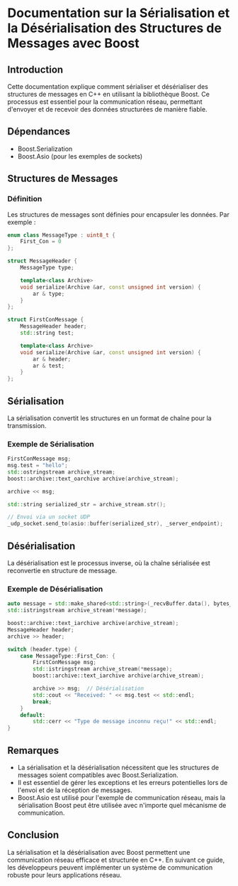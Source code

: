 # Documentation sur la Sérialisation et la Désérialisation des Structures de Messages avec Boost

## Introduction
Cette documentation explique comment sérialiser et désérialiser des structures de messages en C++ en utilisant la bibliothèque Boost. Ce processus est essentiel pour la communication réseau, permettant d'envoyer et de recevoir des données structurées de manière fiable.

## Dépendances
- Boost.Serialization
- Boost.Asio (pour les exemples de sockets)

## Structures de Messages
### Définition
Les structures de messages sont définies pour encapsuler les données. Par exemple :

```cpp
enum class MessageType : uint8_t {
    First_Con = 0
};

struct MessageHeader {
    MessageType type;

    template<class Archive>
    void serialize(Archive &ar, const unsigned int version) {
        ar & type;
    }
};

struct FirstConMessage {
    MessageHeader header;
    std::string test;

    template<class Archive>
    void serialize(Archive &ar, const unsigned int version) {
        ar & header;
        ar & test;
    }
};
```

## Sérialisation
La sérialisation convertit les structures en un format de chaîne pour la transmission.

### Exemple de Sérialisation
```cpp
FirstConMessage msg;
msg.test = "hello";
std::ostringstream archive_stream;
boost::archive::text_oarchive archive(archive_stream);

archive << msg;

std::string serialized_str = archive_stream.str();

// Envoi via un socket UDP
_udp_socket.send_to(asio::buffer(serialized_str), _server_endpoint);
```

## Désérialisation
La désérialisation est le processus inverse, où la chaîne sérialisée est reconvertie en structure de message.

### Exemple de Désérialisation
```cpp
auto message = std::make_shared<std::string>(_recvBuffer.data(), bytes_transferred);
std::istringstream archive_stream(*message);

boost::archive::text_iarchive archive(archive_stream);
MessageHeader header;
archive >> header;

switch (header.type) {
    case MessageType::First_Con: {
        FirstConMessage msg;
        std::istringstream archive_stream(*message);
        boost::archive::text_iarchive archive(archive_stream);

        archive >> msg;  // Désérialisation
        std::cout << "Received: " << msg.test << std::endl;
        break;
    }
    default:
        std::cerr << "Type de message inconnu reçu!" << std::endl;
}
```

## Remarques
- La sérialisation et la désérialisation nécessitent que les structures de messages soient compatibles avec Boost.Serialization.
- Il est essentiel de gérer les exceptions et les erreurs potentielles lors de l'envoi et de la réception de messages.
- Boost.Asio est utilisé pour l'exemple de communication réseau, mais la sérialisation Boost peut être utilisée avec n'importe quel mécanisme de communication.

## Conclusion
La sérialisation et la désérialisation avec Boost permettent une communication réseau efficace et structurée en C++. En suivant ce guide, les développeurs peuvent implémenter un système de communication robuste pour leurs applications réseau.

